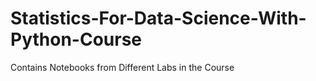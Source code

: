 # Statistics-For-Data-Science-With-Python-Course
Contains Notebooks from Different Labs in the Course
